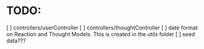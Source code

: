 # TODO:
[ ] controllers/userController
[ ] controllers/thoughtController
[ ] date format on Reaction and Thought Models. This is created in the utils folder
[ ] seed data???